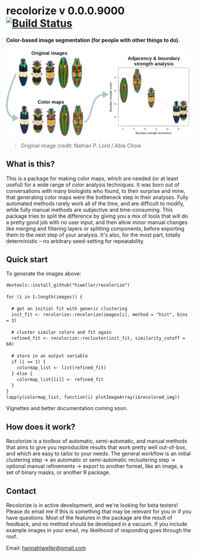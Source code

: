 # recolorize v 0.0.0.9000 [![Build Status](https://travis-ci.org/hiweller/recolorize.svg?branch=master)](https://travis-ci.org/hiweller/recolorize)
#### Color-based image segmentation (for people with other things to do).

<img src="https://github.com/hiweller/graphics/blob/master/recolorize_demo.png" align="center" width="500" ></a>
> Original image credit: Nathan P. Lord / Able Chow

## What is this?

This is a package for making color maps, which are needed (or at least useful) for a wide range of color analysis techniques. It was born out of conversations with many biologists who found, to their surprise and mine, that generating color maps were the bottleneck step in their analyses. Fully automated methods rarely work all of the time, and are difficult to modify, while fully manual methods are subjective and time-consuming. This package tries to split the difference by giving you a mix of tools that will do a pretty good job with no user input, and then allow minor manual changes like merging and filtering layers or splitting components, before exporting them to the next step of your analysis. It's also, for the most part, totally deterministic – no arbitrary seed-setting for repeatability.

## Quick start

To generate the images above:
```{r}
devtools::install_github("hiweller/recolorize")

for (i in 1:length(images)) {
  
  # get an initial fit with generic clustering
  init_fit <- recolorize::recolorize(images[i], method = "hist", bins = 3)
  
  # cluster similar colors and fit again
  refined_fit <- recolorize::recluster(init_fit, similarity_cutoff = 60)
  
  # store in an output variable
  if (i == 1) {
    colormap_list <- list(refined_fit)
  } else {
    colormap_list[[i]] <- refined_fit
  }
}
lapply(colormap_list, function(i) plotImageArray(i$recolored_img))

```
Vignettes and better documentation coming soon.

## How does it work?

Recolorize is a toolbox of automatic, semi-automatic, and manual methods that aims to give you reproducible results that work pretty well out-of-box, and which are easy to tailor to your needs. The general workflow is an initial clustering step -> an automatic or semi-automatic reclustering step -> optional manual refinements -> export to another format, like an image, a set of binary masks, or another R package.

## Contact

Recolorize is in active development, and we're looking for beta testers! Please do email me if this is something that may be relevant for you or if you have questions. Most of the features in the package are the result of feedback, and no method should be developed in a vacuum. If you include example images in your email, my likelihood of responding goes through the roof.

Email: [hannahiweller@gmail.com](hannahiweller@gmail.com)
